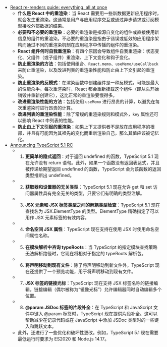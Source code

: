 - [React re-renders guide: everything, all at once](https://www.developerway.com/posts/react-re-renders-guide)
	- **什么是 React 中的重渲染**：当 React 需要用一些新数据更新应用程序时，就会发生重渲染。这通常是用户与应用程序交互或通过异步请求或订阅模型接收外部数据的结果。
	- **必要和不必要的重渲染**：必要的重渲染是指源自变化的组件或直接使用新信息的组件的重渲染。不必要的重渲染是指由于错误或低效的应用程序架构而通过不同的重渲染机制在应用程序中传播的组件的重渲染。
	- **React 组件何时自我重渲染**：有四个原因会导致组件自我重渲染：状态变化、父组件（或子组件）重渲染、上下文变化和钩子变化。
	- **防止重渲染的方法**：包括使用组合、`React.memo`、`useMemo/useCallback` 来防止重渲染，以及改进列表的重渲染性能和防止由上下文引起的重渲染。
	- **防止重渲染的反模式**：在渲染函数中创建组件是一种反模式，可能是最大的性能杀手。每次重渲染时，React 都会重新挂载这个组件（即从头开始销毁并重新创建它），这比正常的重渲染要慢得多。
	- **改进重渲染性能的方法**：包括使用 `useMemo` 进行昂贵的计算，以避免在每次重渲染时进行昂贵的计算。
	- **改进列表的重渲染性能**：除了常规的重渲染规则和模式外，`key` 属性还可以影响 React 中列表的性能。
	- **防止由上下文引起的重渲染**：如果上下文提供者不是放在应用程序的根部，并且有可能因为其祖先的变化而重新渲染自己，那么其值应该被记忆化。
- [Announcing TypeScript 5.1 RC](https://devblogs.microsoft.com/typescript/announcing-typescript-5-1-rc/#linked-cursors-for-jsx-tags)
	- 1. **更简单的隐式返回**：对于返回 undefined 的函数，TypeScript 5.1 现在允许没有 return 语句。此外，如果一个函数没有返回表达式，并且被传递给期望返回 undefined 的函数，TypeScript 会为该函数的返回类型推断出 undefined。
	- 2. **获取器和设置器的无关类型**：TypeScript 5.1 现在允许 get 和 set 访问器属性具有完全无关的类型，只要它们有明确的类型注解。
	- 3. **JSX 元素和 JSX 标签类型之间的解耦类型检查**：TypeScript 5.1 现在查找名为 JSX.ElementType 的类型。ElementType 精确指定了可以用作 JSX 元素标签的有效内容。
	- 4. **命名空间 JSX 属性**：TypeScript 现在支持在使用 JSX 时使用命名空间属性名称。
	- 5. **在模块解析中咨询 typeRoots**：当 TypeScript 的指定模块查找策略无法解析路径时，它现在将相对于指定的 typeRoots 解析包。
	- 6. **将声明移动到现有文件**：除了将声明移动到新文件外，TypeScript 现在还提供了一个预览功能，用于将声明移动到现有文件。
	- 7. **JSX 标签的链接光标**：TypeScript 现在支持 JSX 标签名称的链接编辑。链接编辑（偶尔被称为“镜像光标”）允许编辑器同时自动编辑多个位置。
	- 8. **@param JSDoc 标签的片段补全**：在 TypeScript 和 JavaScript 文件中键入 @param 标签时，TypeScript 现在提供片段补全。这可以帮助减少在记录代码或在 JavaScript 中添加 JSDoc 类型时的一些键入和跳跃文本。
	- 此外，还进行了一些优化和破坏性更改。例如，TypeScript 5.1 现在需要最低运行时要求为 ES2020 和 Node.js 14.17。